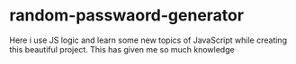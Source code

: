 # random-passwaord-generator
Here i use JS logic and learn some new topics of JavaScript while creating this beautiful project. This has given me so much knowledge
